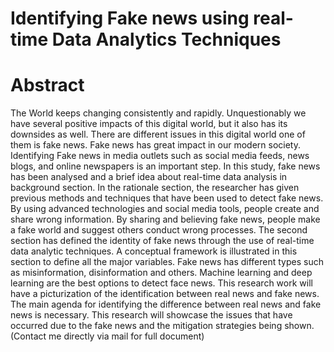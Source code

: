 # Identifying Fake news using real-time Data Analytics Techniques 
# Abstract

The World keeps changing consistently and rapidly. Unquestionably we have several positive impacts of this digital world, but it also has its downsides as well. There are different issues in this digital world one of them is fake news. Fake news has great impact in our modern society. Identifying Fake news in media outlets such as social media feeds, news blogs, and online newspapers is an important step.
In this study, fake news has been analysed and a brief idea about real-time data analysis in background section. In the rationale section, the researcher has given previous methods and techniques that have been used to detect fake news. By using advanced technologies and social media tools, people create and share wrong information. By sharing and believing fake news, people make a fake world and suggest others conduct wrong processes. 
The second section has defined the identity of fake news through the use of real-time data analytic techniques. A conceptual framework is illustrated in this section to define all the major variables. Fake news has different types such as misinformation, disinformation and others. Machine learning and deep learning are the best options to detect face news. 
This research work will have a picturization of the identification between real news and fake news. The main agenda for identifying the difference between real news and fake news is necessary. This research will showcase the issues that have occurred due to the fake news and the mitigation strategies being shown. 
(Contact me directly via mail for full document)

